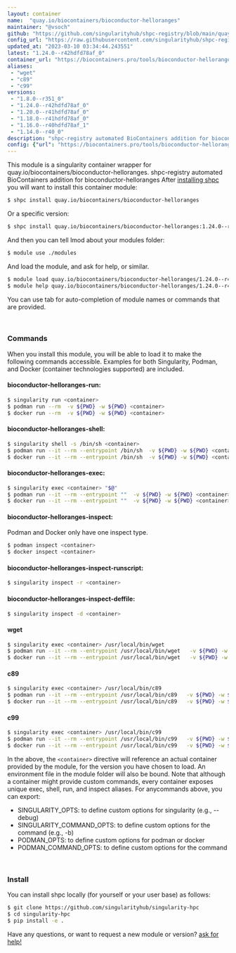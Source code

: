 ```yaml
---
layout: container
name:  "quay.io/biocontainers/bioconductor-helloranges"
maintainer: "@vsoch"
github: "https://github.com/singularityhub/shpc-registry/blob/main/quay.io/biocontainers/bioconductor-helloranges/container.yaml"
config_url: "https://raw.githubusercontent.com/singularityhub/shpc-registry/main/quay.io/biocontainers/bioconductor-helloranges/container.yaml"
updated_at: "2023-03-10 03:34:44.243551"
latest: "1.24.0--r42hdfd78af_0"
container_url: "https://biocontainers.pro/tools/bioconductor-helloranges"
aliases:
 - "wget"
 - "c89"
 - "c99"
versions:
 - "1.8.0--r351_0"
 - "1.24.0--r42hdfd78af_0"
 - "1.20.0--r41hdfd78af_0"
 - "1.18.0--r41hdfd78af_0"
 - "1.16.0--r40hdfd78af_1"
 - "1.14.0--r40_0"
description: "shpc-registry automated BioContainers addition for bioconductor-helloranges"
config: {"url": "https://biocontainers.pro/tools/bioconductor-helloranges", "maintainer": "@vsoch", "description": "shpc-registry automated BioContainers addition for bioconductor-helloranges", "latest": {"1.24.0--r42hdfd78af_0": "sha256:192af8b544e2b7cb6e1a07f8958b7220091e28405d315ff3d587ae97f0024c03"}, "tags": {"1.8.0--r351_0": "sha256:189ed97f8eff30a1265686dcc923cdcc01a2bf523dec06021990637ef155d2d4", "1.24.0--r42hdfd78af_0": "sha256:192af8b544e2b7cb6e1a07f8958b7220091e28405d315ff3d587ae97f0024c03", "1.20.0--r41hdfd78af_0": "sha256:5508a03897455c0746bd2b3d63d02580e32a1f6513f077a53eb3eba5d7e04516", "1.18.0--r41hdfd78af_0": "sha256:77bbb138ba8891dd7e45e4838d3437432baf950a3379eb8132acc1f2e298c92f", "1.16.0--r40hdfd78af_1": "sha256:02e861b74d6bf2a8f2ba2b0979964fb58d96785e9fa2315e9cba01f4bec5c864", "1.14.0--r40_0": "sha256:f6f8944536b1e927386d423c3b2f2a99a3da413dca75414f4db7066cb0928f48"}, "docker": "quay.io/biocontainers/bioconductor-helloranges", "aliases": {"wget": "/usr/local/bin/wget", "c89": "/usr/local/bin/c89", "c99": "/usr/local/bin/c99"}}
---
```


This module is a singularity container wrapper for quay.io/biocontainers/bioconductor-helloranges.
shpc-registry automated BioContainers addition for bioconductor-helloranges
After [installing shpc](#install) you will want to install this container module:


```bash
$ shpc install quay.io/biocontainers/bioconductor-helloranges
```

Or a specific version:

```bash
$ shpc install quay.io/biocontainers/bioconductor-helloranges:1.24.0--r42hdfd78af_0
```

And then you can tell lmod about your modules folder:

```bash
$ module use ./modules
```

And load the module, and ask for help, or similar.

```bash
$ module load quay.io/biocontainers/bioconductor-helloranges/1.24.0--r42hdfd78af_0
$ module help quay.io/biocontainers/bioconductor-helloranges/1.24.0--r42hdfd78af_0
```

You can use tab for auto-completion of module names or commands that are provided.

<br>

### Commands

When you install this module, you will be able to load it to make the following commands accessible.
Examples for both Singularity, Podman, and Docker (container technologies supported) are included.

#### bioconductor-helloranges-run:

```bash
$ singularity run <container>
$ podman run --rm  -v ${PWD} -w ${PWD} <container>
$ docker run --rm  -v ${PWD} -w ${PWD} <container>
```

#### bioconductor-helloranges-shell:

```bash
$ singularity shell -s /bin/sh <container>
$ podman run --it --rm --entrypoint /bin/sh  -v ${PWD} -w ${PWD} <container>
$ docker run --it --rm --entrypoint /bin/sh  -v ${PWD} -w ${PWD} <container>
```

#### bioconductor-helloranges-exec:

```bash
$ singularity exec <container> "$@"
$ podman run --it --rm --entrypoint ""  -v ${PWD} -w ${PWD} <container> "$@"
$ docker run --it --rm --entrypoint ""  -v ${PWD} -w ${PWD} <container> "$@"
```

#### bioconductor-helloranges-inspect:

Podman and Docker only have one inspect type.

```bash
$ podman inspect <container>
$ docker inspect <container>
```

#### bioconductor-helloranges-inspect-runscript:

```bash
$ singularity inspect -r <container>
```

#### bioconductor-helloranges-inspect-deffile:

```bash
$ singularity inspect -d <container>
```


#### wget

```bash
$ singularity exec <container> /usr/local/bin/wget
$ podman run --it --rm --entrypoint /usr/local/bin/wget   -v ${PWD} -w ${PWD} <container> -c " $@"
$ docker run --it --rm --entrypoint /usr/local/bin/wget   -v ${PWD} -w ${PWD} <container> -c " $@"
```


#### c89

```bash
$ singularity exec <container> /usr/local/bin/c89
$ podman run --it --rm --entrypoint /usr/local/bin/c89   -v ${PWD} -w ${PWD} <container> -c " $@"
$ docker run --it --rm --entrypoint /usr/local/bin/c89   -v ${PWD} -w ${PWD} <container> -c " $@"
```


#### c99

```bash
$ singularity exec <container> /usr/local/bin/c99
$ podman run --it --rm --entrypoint /usr/local/bin/c99   -v ${PWD} -w ${PWD} <container> -c " $@"
$ docker run --it --rm --entrypoint /usr/local/bin/c99   -v ${PWD} -w ${PWD} <container> -c " $@"
```



In the above, the `<container>` directive will reference an actual container provided
by the module, for the version you have chosen to load. An environment file in the
module folder will also be bound. Note that although a container
might provide custom commands, every container exposes unique exec, shell, run, and
inspect aliases. For anycommands above, you can export:

 - SINGULARITY_OPTS: to define custom options for singularity (e.g., --debug)
 - SINGULARITY_COMMAND_OPTS: to define custom options for the command (e.g., -b)
 - PODMAN_OPTS: to define custom options for podman or docker
 - PODMAN_COMMAND_OPTS: to define custom options for the command

<br>

### Install

You can install shpc locally (for yourself or your user base) as follows:

```bash
$ git clone https://github.com/singularityhub/singularity-hpc
$ cd singularity-hpc
$ pip install -e .
```

Have any questions, or want to request a new module or version? [ask for help!](https://github.com/singularityhub/singularity-hpc/issues)